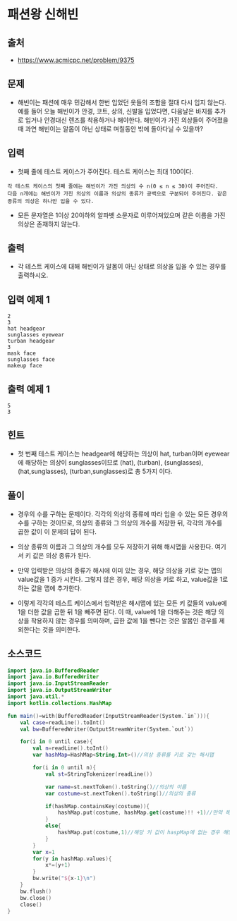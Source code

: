 # 패션왕 신해빈

## 출처

* https://www.acmicpc.net/problem/9375

## 문제

* 해빈이는 패션에 매우 민감해서 한번 입었던 옷들의 조합을 절대 다시 입지 않는다. 예를 들어 오늘 해빈이가 안경, 코트, 상의, 신발을 입었다면, 다음날은 바지를 추가로 입거나 안경대신 렌즈를 착용하거나 해야한다. 해빈이가 가진 의상들이 주어졌을때 과연 해빈이는 알몸이 아닌 상태로 며칠동안 밖에 돌아다닐 수 있을까?

## 입력

* 첫째 줄에 테스트 케이스가 주어진다. 테스트 케이스는 최대 100이다.

```
각 테스트 케이스의 첫째 줄에는 해빈이가 가진 의상의 수 n(0 ≤ n ≤ 30)이 주어진다.
다음 n개에는 해빈이가 가진 의상의 이름과 의상의 종류가 공백으로 구분되어 주어진다. 같은 종류의 의상은 하나만 입을 수 있다.
```

* 모든 문자열은 1이상 20이하의 알파벳 소문자로 이루어져있으며 같은 이름을 가진 의상은 존재하지 않는다.

## 출력

* 각 테스트 케이스에 대해 해빈이가 알몸이 아닌 상태로 의상을 입을 수 있는 경우를 출력하시오.

## 입력 예제 1

```
2
3
hat headgear
sunglasses eyewear
turban headgear
3
mask face
sunglasses face
makeup face
```

## 출력 예제 1

```
5
3
```

## 힌트

* 첫 번째 테스트 케이스는 headgear에 해당하는 의상이 hat, turban이며 eyewear에 해당하는 의상이 sunglasses이므로   (hat), (turban), (sunglasses), (hat,sunglasses), (turban,sunglasses)로 총 5가지 이다.

## 풀이

* 경우의 수를 구하는 문제이다. 각각의 의상의 종류에 따라 입을 수 있는 모든 경우의 수를 구하는 것이므로, 의상의 종류와 그 의상의 개수를 저장한 뒤, 각각의 개수를 곱한 값이 이 문제의 답이 된다.

* 의상 종류의 이름과 그 의상의 개수를 모두 저장하기 위해 해시맵을 사용한다. 여기서 키 값은 의상 종류가 된다.

* 만약 입력받은 의상의 종류가 해시에 이미 있는 경우, 해당 의상을 키로 갖는 맵의 value값을 1 증가 시킨다. 그렇지 않은 경우, 해당 의상을 키로 하고, value값을 1로 하는 값을 맵에 추가한다.

* 이렇게 각각의 테스트 케이스에서 입력받은 해시맵에 있는 모든 키 값들의 value에 1을 더한 값을 곱한 뒤 1을 빼주면 된다. 이 때, value에 1을 더해주는 것은 해당 의상을 착용하지 않는 경우를 의미하며, 곱한 값에 1을 뺀다는 것은 알몸인 경우를 제외한다는 것을 의미한다.

## 소스코드

```kotlin
import java.io.BufferedReader
import java.io.BufferedWriter
import java.io.InputStreamReader
import java.io.OutputStreamWriter
import java.util.*
import kotlin.collections.HashMap

fun main()=with(BufferedReader(InputStreamReader(System.`in`))){
    val case=readLine().toInt()
    val bw=BufferedWriter(OutputStreamWriter(System.`out`))

    for(i in 0 until case){
        val n=readLine().toInt()
        var hashMap=HashMap<String,Int>()//의상 종류를 키로 갖는 해시맵

        for(i in 0 until n){
            val st=StringTokenizer(readLine())

            var name=st.nextToken().toString()//의상의 이름
            var costume=st.nextToken().toString()//의상의 종류

            if(hashMap.containsKey(costume)){
                hashMap.put(costume, hashMap.get(costume)!! +1)//만약 해당 키가 이미 hashMap에 존재하는 경우 해당 키의 value값을 1 증가 시킨다.
            }
            else{
                hashMap.put(costume,1)//해당 키 값이 haspMap에 없는 경우 해당 key값과 value 1을 해시맵에 추가한다.
            }
        }
        var x=1
        for(y in hashMap.values){
            x*=(y+1)
        }
        bw.write("${x-1}\n")
    }
    bw.flush()
    bw.close()
    close()
}
```
